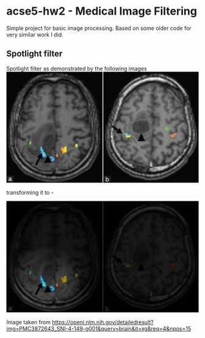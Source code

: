 # acse5-hw2 - Medical Image Filtering

Simple project for basic image processing. Based on some older code for very similar work I did. 

## Spotlight filter
Spotlight filter as demonstrated by the following images
![Link to image](https://github.com/acse-akm121/acse5-hw2/blob/main/data/test_image.png "this image") 


transforming it to - 


![Link to image](https://github.com/acse-akm121/acse5-hw2/blob/main/data/test_image_spotlit.png "this image")

Image taken from https://openi.nlm.nih.gov/detailedresult?img=PMC3872643_SNI-4-149-g001&query=brain&it=xg&req=4&npos=15